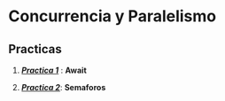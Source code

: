 # Concurrencia y Paralelismo

## Practicas 

1. [***Practica 1***](https://github.com/JuanCruzFerreiraM/Concurrencia-y-Paralelismo/tree/main/Practicas/Practica%201) : **Await**

2. [***Practica 2***](https://github.com/JuanCruzFerreiraM/Concurrencia-y-Paralelismo/tree/main/Practicas/Practica%202): **Semaforos**
